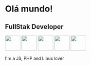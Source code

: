 <h1>Olá mundo!</h1>
<h2>FullStak Developer</h2>
<p>
<img src="https://marcas-logos.net/wp-content/uploads/2020/11/MySQL-logo.png" alt="" style="width:50px; height: 50px;">
<img src="https://logospng.org/wp-content/uploads/javascript.png" alt="" style="width:50px; height: 50px;">
<img src="https://img2.gratispng.com/20180502/jpe/kisspng-php-logo-programmer-computer-software-it-sticker-5ae9eabf797e38.3907228515252794234977.jpg" alt="" style="width:50px; height: 50px;">
<img src="https://getbootstrap.com/docs/5.0/assets/brand/bootstrap-logo.svg" alt="" style="width:50px; height: 50px;">
<img src="https://upload.wikimedia.org/wikipedia/commons/thumb/d/d3/Logo_jQuery.svg/1200px-Logo_jQuery.svg.png" alt="" style="width:50px; height: 50px;">
</p>

<p>I'm a JS, PHP and Linux lover</p>
